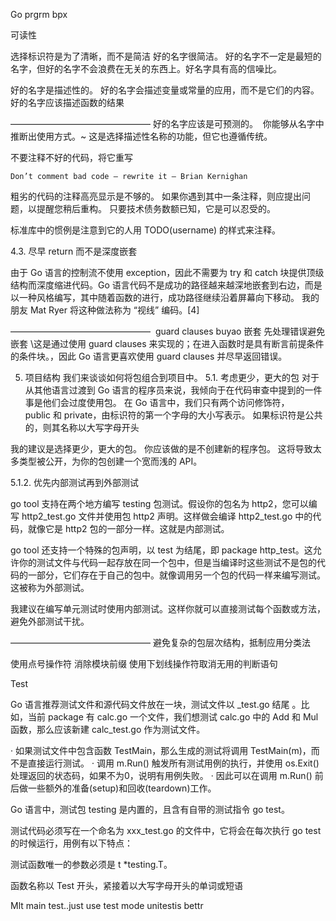 Go prgrm bpx



可读性

选择标识符是为了清晰，而不是简洁
好的名字很简洁。 好的名字不一定是最短的名字，但好的名字不会浪费在无关的东西上。好名字具有高的信噪比。

好的名字是描述性的。 好的名字会描述变量或常量的应用，而不是它们的内容。好的名字应该描述函数的结果

————————————————
好的名字应该是可预测的。
 你能够从名字中推断出使用方式。~ 这是选择描述性名称的功能，但它也遵循传统。


不要注释不好的代码，将它重写

    Don’t comment bad code — rewrite it — Brian Kernighan

粗劣的代码的注释高亮显示是不够的。 如果你遇到其中一条注释，则应提出问题，以提醒您稍后重构。 只要技术债务数额已知，它是可以忍受的。

标准库中的惯例是注意到它的人用 TODO(username) 的样式来注释。



4.3. 尽早 return 而不是深度嵌套

由于 Go 语言的控制流不使用 exception，因此不需要为 try 和 catch 块提供顶级结构而深度缩进代码。Go 语言代码不是成功的路径越来越深地嵌套到右边，而是以一种风格编写，其中随着函数的进行，成功路径继续沿着屏幕向下移动。 我的朋友 Mat Ryer 将这种做法称为 “视线” 编码。[4]

————————————————
 guard clauses buyao 嵌套 先处理错误避免嵌套
\这是通过使用 guard clauses 来实现的；在进入函数时是具有断言前提条件的条件块。，因此 Go 语言更喜欢使用 guard clauses 并尽早返回错误。


5. 项目结构
我们来谈谈如何将包组合到项目中。
5.1. 考虑更少，更大的包
对于从其他语言过渡到 Go 语言的程序员来说，我倾向于在代码审查中提到的一件事是他们会过度使用包。
在 Go 语言中，我们只有两个访问修饰符，public 和 private，由标识符的第一个字母的大小写表示。 如果标识符是公共的，则其名称以大写字母开头

我的建议是选择更少，更大的包。 你应该做的是不创建新的程序包。 这将导致太多类型被公开，为你的包创建一个宽而浅的 API。


5.1.2. 优先内部测试再到外部测试

go tool 支持在两个地方编写 testing 包测试。假设你的包名为 http2，您可以编写 http2_test.go 文件并使用包 http2 声明。这样做会编译 http2_test.go 中的代码，就像它是 http2 包的一部分一样。这就是内部测试。

go tool 还支持一个特殊的包声明，以 test 为结尾，即 package http_test。这允许你的测试文件与代码一起存放在同一个包中，但是当编译时这些测试不是包的代码的一部分，它们存在于自己的包中。就像调用另一个包的代码一样来编写测试。这被称为外部测试。

我建议在编写单元测试时使用内部测试。这样你就可以直接测试每个函数或方法，避免外部测试干扰。

————————————————
避免复杂的包层次结构，抵制应用分类法

使用点号操作符  消除模块前缀
使用下划线操作符取消无用的判断语句

Test

Go 语言推荐测试文件和源代码文件放在一块，测试文件以 _test.go 结尾
。比如，当前 package 有 calc.go 一个文件，我们想测试 calc.go 中的 Add 和 Mul 函数，那么应该新建 calc_test.go 作为测试文件。

·  如果测试文件中包含函数 TestMain，那么生成的测试将调用 TestMain(m)，而不是直接运行测试。
·  调用 m.Run() 触发所有测试用例的执行，并使用 os.Exit() 处理返回的状态码，如果不为0，说明有用例失败。
·  因此可以在调用 m.Run() 前后做一些额外的准备(setup)和回收(teardown)工作。

Go 语言中，测试包 testing 是内置的，且含有自带的测试指令 go test。

测试代码必须写在一个命名为 xxx_test.go 的文件中，它将会在每次执行 go test 的时候运行，用例有以下特点：


测试函数唯一的参数必须是 t *testing.T。


函数名称以 Test 开头，紧接着以大写字母开头的单词或短语


Mlt main test..just use test mode unitestis bettr
